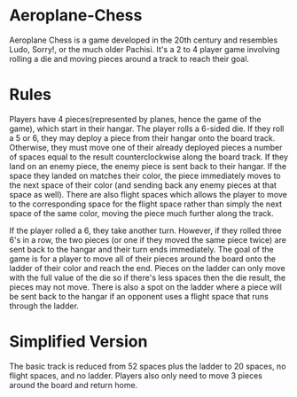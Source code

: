 # Aeroplane-Chess

Aeroplane Chess is a game developed in the 20th century and resembles Ludo, Sorry!, or the much older Pachisi. It's a 2 to 4 player game involving rolling a die and moving pieces around a track to reach their goal.

# Rules

Players have 4 pieces(represented by planes, hence the game of the game), which start in their hangar. The player rolls a 6-sided die. If they roll a 5 or 6, they may deploy a piece from their hangar onto the board track. Otherwise, they must move one of their already deployed pieces a number of spaces equal to the result counterclockwise along the board track. If they land on an enemy piece, the enemy piece is sent back to their hangar. If the space they landed on matches their color, the piece immediately moves to the next space of their color (and sending back any enemy pieces at that space as well). There are also flight spaces which allows the player to move to the corresponding space for the flight space rather than simply the next space of the same color, moving the piece much further along the track. 

If the player rolled a 6, they take another turn. However, if they rolled three 6's in a row, the two pieces (or one if they moved the same piece twice) are sent back to the hangar and their turn ends immediately. The goal of the game is for a player to move all of their pieces around the board onto the ladder of their color and reach the end. Pieces on the ladder can only move with the full value of the die so if there's less spaces then the die result, the pieces may not move. There is also a spot on the ladder where a piece will be sent back to the hangar if an opponent uses a flight space that runs through the ladder.

# Simplified Version

The basic track is reduced from 52 spaces plus the ladder to 20 spaces, no flight spaces, and no ladder. Players also only need to move 3 pieces around the board and return home.